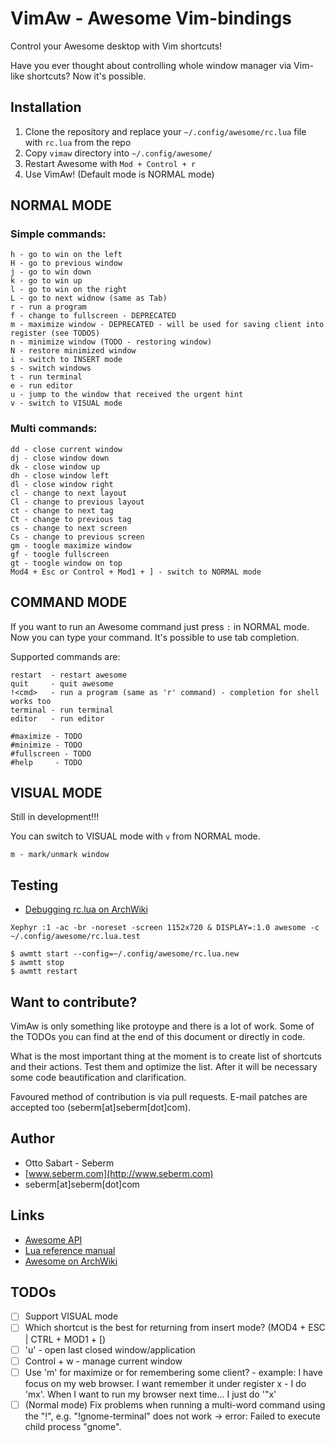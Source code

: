 VimAw - Awesome Vim-bindings
============================
Control your Awesome desktop with Vim shortcuts!

Have you ever thought about controlling whole window manager via Vim-like
shortcuts? Now it's possible.


Installation
------------
1. Clone the repository and replace your `~/.config/awesome/rc.lua` file with `rc.lua` from the repo
2. Copy `vimaw` directory into `~/.config/awesome/`
3. Restart Awesome with `Mod + Control + r`
4. Use VimAw! (Default mode is NORMAL mode)


NORMAL MODE
-----------
### Simple commands:
```
h - go to win on the left
H - go to previous window
j - go to win down
k - go to win up
l - go to win on the right
L - go to next widnow (same as Tab)
r - run a program
f - change to fullscreen - DEPRECATED
m - maximize window - DEPRECATED - will be used for saving client into register (see TODOS)
n - minimize window (TODO - restoring window)
N - restore minimized window
i - switch to INSERT mode
s - switch windows
t - run terminal
e - run editor
u - jump to the window that received the urgent hint
v - switch to VISUAL mode
```


### Multi commands:
```
dd - close current window
dj - close window down
dk - close window up
dh - close window left
dl - close window right
cl - change to next layout
Cl - change to previous layout
ct - change to next tag
Ct - change to previous tag
cs - change to next screen
Cs - change to previous screen
gm - toogle maximize window
gf - toogle fullscreen
gt - toogle window on top
Mod4 + Esc or Control + Mod1 + ] - switch to NORMAL mode
```

COMMAND MODE
------------
If you want to run an Awesome command just press `:` in NORMAL mode. Now you can type your command. It's possible to use tab completion.

Supported commands are:
```
restart  - restart awesome
quit     - quit awesome
!<cmd>   - run a program (same as 'r' command) - completion for shell works too
terminal - run terminal
editor   - run editor

#maximize - TODO
#minimize - TODO
#fullscreen - TODO
#help     - TODO
```

VISUAL MODE
------------
Still in development!!!

You can switch to VISUAL mode with `v` from NORMAL mode.
```
m - mark/unmark window
```


Testing
-------
* [Debugging rc.lua on ArchWiki](https://wiki.archlinux.org/index.php/awesome#Debugging_rc.lua)

```
Xephyr :1 -ac -br -noreset -screen 1152x720 & DISPLAY=:1.0 awesome -c ~/.config/awesome/rc.lua.test

$ awmtt start --config=~/.config/awesome/rc.lua.new
$ awmtt stop
$ awmtt restart
```


Want to contribute?
----------------
VimAw is only something like protoype and there is a lot of work. Some of the
TODOs you can find at the end of this document or directly in code.

What is the most important thing at the moment is to create list of shortcuts
and their actions. Test them and optimize the list. After it will be necessary
some code beautification and clarification.

Favoured method of contribution is via pull requests. E-mail patches are
accepted too (seberm[at]seberm[dot]com).


Author
------
* Otto Sabart - Seberm
* [www.seberm.com](http://www.seberm.com)
* seberm[at]seberm[dot]com


Links
-----
* [Awesome API](http://awesome.naquadah.org/doc/api/index.html)
* [Lua reference manual](http://www.lua.org/manual/5.1/manual.html)
* [Awesome on ArchWiki](https://wiki.archlinux.org/index.php/awesome)


TODOs
-----

- [ ] Support VISUAL mode
- [ ] Which shortcut is the best for returning from insert mode? (MOD4 + ESC | CTRL + MOD1 + [)
- [ ] 'u' - open last closed window/application
- [ ] Control + w - manage current window
- [ ] Use 'm' for maximize or for remembering some client? - example: I have focus on my web browser. I want remember it under register x - I do 'mx'. When I want to run my browser next time... I just do '"x'
- [ ] (Normal mode) Fix problems when running a multi-word command using the "!<cmd>", e.g. "!gnome-terminal" does not work -> error: Failed to execute child process "gnome".
```
